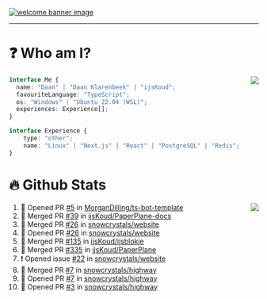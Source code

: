 <h1 align="center" style="display:none;"></h1>

<a href="https://ijskoud.dev/"><img src="https://cdn.ijskoud.dev/files/IIcds5oPKl.png" alt="welcome banner image" /></a>

---

# ❓ Who am I?

<img align="right" src="http://gh-stats.ijskoud.dev/api/top-langs?username=ijsKoud&cache_seconds=1800&layout=compact&hide_border=true&hide_rank=true&show_icons=true&theme=dark&title_color=ffffff&hide_border=true&locale=en" />

```typescript
interface Me {
  name: "Daan" | "Daan Klarenbeek" | "ijsKoud";
  favouriteLanguage: "TypeScript";
  os: "Windows" | "Ubuntu 22.04 (WSL)";
  experiences: Experience[];
}

interface Experience {
    type: "other";
    name: "Linux" | "Next.js" | "React" | "PostgreSQL" | "Redis";
}
```

# 🔥 Github Stats

<img align="right" src="http://gh-stats.ijskoud.dev/api? username=ijsKoud&cache_seconds=1800&hide_border=true&hide_rank=true&show_icons=true&theme=dark&title_color=ffffff&hide_border=true&locale=en">

<!--START_SECTION:activity-->
1. 💪 Opened PR [#5](https://github.com/MorganDilling/ts-bot-template/pull/5) in [MorganDilling/ts-bot-template](https://github.com/MorganDilling/ts-bot-template)
2. 🎉 Merged PR [#39](https://github.com/ijsKoud/PaperPlane-docs/pull/39) in [ijsKoud/PaperPlane-docs](https://github.com/ijsKoud/PaperPlane-docs)
3. 🎉 Merged PR [#26](https://github.com/snowcrystals/website/pull/26) in [snowcrystals/website](https://github.com/snowcrystals/website)
4. 💪 Opened PR [#26](https://github.com/snowcrystals/website/pull/26) in [snowcrystals/website](https://github.com/snowcrystals/website)
5. 🎉 Merged PR [#135](https://github.com/ijsKoud/ijsblokje/pull/135) in [ijsKoud/ijsblokje](https://github.com/ijsKoud/ijsblokje)
6. 🎉 Merged PR [#335](https://github.com/ijsKoud/PaperPlane/pull/335) in [ijsKoud/PaperPlane](https://github.com/ijsKoud/PaperPlane)
7. ❗ Opened issue [#22](https://github.com/snowcrystals/website/issues/22) in [snowcrystals/website](https://github.com/snowcrystals/website)
8. 🎉 Merged PR [#7](https://github.com/snowcrystals/highway/pull/7) in [snowcrystals/highway](https://github.com/snowcrystals/highway)
9. 💪 Opened PR [#7](https://github.com/snowcrystals/highway/pull/7) in [snowcrystals/highway](https://github.com/snowcrystals/highway)
10. 💪 Opened PR [#3](https://github.com/snowcrystals/highway/pull/3) in [snowcrystals/highway](https://github.com/snowcrystals/highway)
<!--END_SECTION:activity-->

<h1 align="center" style="display:none;"></h1>

